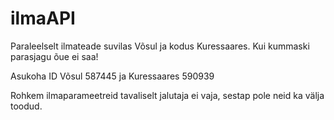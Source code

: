 # ilmaAPI
Paraleelselt ilmateade suvilas Võsul ja kodus Kuressaares. Kui kummaski parasjagu õue ei saa!

Asukoha ID Võsul 587445 ja Kuressaares 590939

Rohkem ilmaparameetreid tavaliselt jalutaja ei vaja, sestap pole neid ka välja toodud.
